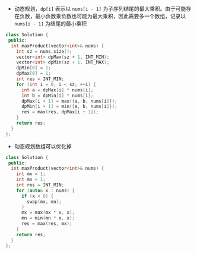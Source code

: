* 动态规划，`dp[i]` 表示以 `nums[i - 1]` 为子序列结尾的最大乘积。由于可能存在负数，最小负数乘负数也可能为最大乘积，因此需要多一个数组，记录以 `nums[i - 1]` 为结尾的最小乘积

```cpp
class Solution {
 public:
  int maxProduct(vector<int>& nums) {
    int sz = nums.size();
    vector<int> dpMax(sz + 1, INT_MIN);
    vector<int> dpMin(sz + 1, INT_MAX);
    dpMin[0] = 1;
    dpMax[0] = 1;
    int res = INT_MIN;
    for (int i = 0; i < sz; ++i) {
      int a = dpMax[i] * nums[i];
      int b = dpMin[i] * nums[i];
      dpMax[i + 1] = max({a, b, nums[i]});
      dpMin[i + 1] = min({a, b, nums[i]});
      res = max(res, dpMax[i + 1]);
    }
    return res;
  }
};
```

* 动态规划数组可以优化掉

```cpp
class Solution {
 public:
  int maxProduct(vector<int>& nums) {
    int mx = 1;
    int mn = 1;
    int res = INT_MIN;
    for (auto& x : nums) {
      if (x < 0) {
        swap(mx, mn);
      }
      mx = max(mx * x, x);
      mn = min(mn * x, x);
      res = max(res, mx);
    }
    return res;
  }
};
```
